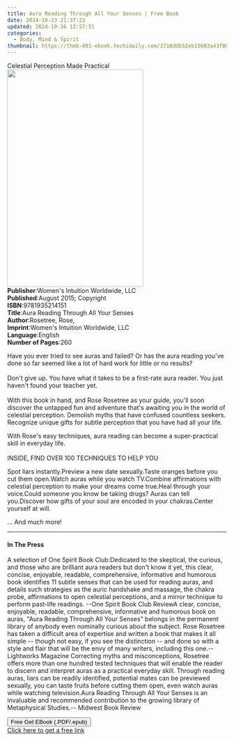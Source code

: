 ```yaml
---
title: Aura Reading Through All Your Senses | Free Book
date: 2024-10-23 21:37:22
updated: 2024-10-26 12:57:51
categories:
  - Body, Mind & Spirit
thumbnail: https://thmb-001-ebook.techidaily.com/3716ddb52eb15683a43f081d4511e2f2ac7627a1a2b4f3ad45ddfc66017684ef.jpg
---
```

<main id="book-container">
  <div class="flex flex-col">
    <div class="book-brief flex-1 py-6 px-4 sm:p-6 md:py-10 md:px-8">
      <!-- brief-->
      <div class="book-brief-main">Celestial Perception Made Practical</div>
    </div>
    <div
      class="book-meta-info flex-1 grid gap-4 col-start-1 col-end-3 row-start-1 sm:mb-6 sm:grid-cols-4 lg:gap-6 lg:col-start-2 lg:row-end-6 lg:row-span-6 lg:mb-0"
    >
      <div
        class="book-meta-info-left place-content-center mt-4 p-4 text-sm leading-6 col-start-2 col-span-2 dark:text-slate-400"
      >
        <img
          class="w-full h-500 object-cover rounded-lg sm:h-255 sm:col-span-2 lg:col-span-full"
          src="https://img-001-ebook.techidaily.com/2d0147586c7b0e4d3333f0b5b13d52329367d7f6f8b174f63cd0e67e8f7553a8.jpg"
          alt=""
          width="312"
          height="500"
        />
      </div>
      <div
        class="book-meta-info-right mt-2 col-start-1 row-start-2 col-span-3 self-center"
      >
        <!-- meta data  -->
        <div class="flex flex-col px-4 md:px-8">
          <div class="flex-1">
            <strong>Publisher</strong>:<span class="px-2"
              >Women&#39;s Intuition Worldwide, LLC</span
            >
          </div>
          <div class="flex-1">
            <strong>Published</strong>:<span class="px-2"
              >August 2015; Copyright</span
            >
          </div>
          <div class="flex-1">
            <strong>ISBN</strong>:<span class="px-2">9781935214151</span>
          </div>
          <div class="flex-1">
            <strong>Title</strong>:<span class="px-2"
              >Aura Reading Through All Your Senses</span
            >
          </div>
          <div class="flex-1">
            <strong>Author</strong>:<span class="px-2">Rosetree, Rose,</span>
          </div>
          <div class="flex-1">
            <strong>Imprint</strong>:<span class="px-2"
              >Women&#39;s Intuition Worldwide, LLC</span
            >
          </div>
          <div class="flex-1">
            <strong>Language</strong>:<span class="px-2">English</span>
          </div>
          <div class="flex-1">
            <strong>Number of Pages</strong>:<span class="px-2">260</span>
          </div>
        </div>
      </div>
    </div>
    <div class="book-description flex-1 py-6 px-4 sm:p-6 md:py-10 md:px-8">
      <div class="book-description-main">
        <div accordion-content="" id="description">
          <p>
            Have you ever tried to see auras and failed? Or has the aura reading
            you've done so far seemed like a lot of hard work for little or no
            results?<br /><br />Don't give up. You have what it takes to be a
            first-rate aura reader. You just haven't found your teacher yet.<br /><br />With
            this book in hand, and Rose Rosetree as your guide, you'll soon
            discover the untapped fun and adventure that's awaiting you in the
            world of celestial perception. Demolish myths that have confused
            countless seekers. Recognize unique gifts for subtle perception that
            you have had all your life.
          </p>
          <p>
            With Rose's easy techniques, aura reading can become a
            super-practical skill in everyday life.<br /><br />INSIDE, FIND OVER
            100 TECHNIQUES TO HELP YOU
          </p>
          Spot liars instantly.Preview a new date sexually.Taste oranges before
          you cut them open.Watch auras while you watch TV.Combine affirmations
          with celestial perception to make your dreams come true.Heal through
          your voice.Could someone you know be taking drugs? Auras can tell
          you.Discover how gifts of your soul are encoded in your chakras.Center
          yourself at will.
          <p>... And much more!</p>
        </div>
        <div class="accordion-fader"></div>
      </div>
    </div>
    <div class="book-excerpts flex-1 py-6 px-4 sm:p-6 md:py-10 md:px-8">
      <!-- excerpts-->
      <div class="book-excerpts-main">
        <hr />
        <h4 class="placeholder placeholder-heading">
          <span>In The Press</span>
        </h4>
        <p>
          A selection of One Spirit Book Club:Dedicated to the skeptical, the
          curious, and those who are brilliant aura readers but don't know it
          yet, this clear, concise, enjoyable, readable, comprehensive,
          informative and humorous book identifies 11 subtle senses that can be
          used for reading auras, and details such strategies as the auric
          handshake and massage, the chakra probe, affirmations to open
          celestial perceptions, and a mirror technique to perform past-life
          readings. --One Spirit Book Club ReviewA clear, concise, enjoyable,
          readable, comprehensive, informative and humorous book on auras, "Aura
          Reading Through All Your Senses" belongs in the permanent library of
          anybody even nominally curious about the subject. Rose Rosetree has
          taken a difficult area of expertise and written a book that makes it
          all simple -- though not easy, if you see the distinction -- and done
          so with a style and flair that will be the envy of many writers,
          including this one.-- Lightworks Magazine Correcting myths and
          misconceptions, Rosetree offers more than one hundred tested
          techniques that will enable the reader to discern and interpret auras
          as a practical everyday skill. Through reading auras, liars can be
          readily identified, potential mates can be previewed sexually, you can
          taste fruits before cutting them open, even watch auras while watching
          television.Aura Reading Through All Your Senses is an invaluable and
          recommended contribution to the growing library of Metaphysical
          Studies.-- Midwest Book Review
        </p>
      </div>
    </div>
    <div
      class="book-about-author flex-1 py-6 px-4 sm:p-6 md:py-10 md:px-8"
    ></div>
    <div class="book-free-get flex-1 py-6 px-4 sm:p-6 md:py-10 md:px-8">
      <button
        id="btn-free-get"
        class="bg-blue-500 hover:bg-blue-700 text-white font-bold py-2 px-4 rounded"
      >
        Free Get EBook (.PDF/.epub)
      </button>
      <div id="countdown-display" class="px-2 text-lg mt-2"></div>
      <a
        id="free-link"
        class="hidden bg-blue-500 hover:bg-blue-700 text-white font-bold py-2 px-4 rounded"
        href="https://www.ebooks.com/en-us/book/209840786/aura-reading-through-all-your-senses/rosetree-rose/"
        target="_blank"
        >Click here to get a free link</a
      >
    </div>
    <script>
      let countdownTime = 0;
      let countdownInterval = null;
      document
        .getElementById('btn-free-get')
        .addEventListener('click', startCountdown);
      function startCountdown() {
        countdownTime = new Date().getTime() + 60000 * 3;
        countdownInterval = setInterval(updateCountdown, 1000);
        document.getElementById('btn-free-get').disabled = true;
        document
          .getElementById('btn-free-get')
          .classList.add('bg-gray-500', 'cursor-not-allowed');
      }
      function updateCountdown() {
        let currentTime = new Date().getTime();
        let timeLeft = countdownTime - currentTime;
        let secondsLeft = Math.floor(timeLeft / 1000);
        document.getElementById('countdown-display').innerHTML =
          `Remaining time: ${secondsLeft} seconds.`;
        if (secondsLeft <= 0) {
          clearInterval(countdownInterval);
          document.getElementById('btn-free-get').classList.add('hidden');
          document.getElementById('free-link').classList.remove('hidden');
          document.getElementById('countdown-display').innerHTML = '';
        }
      }
    </script>
  </div>
</main>
